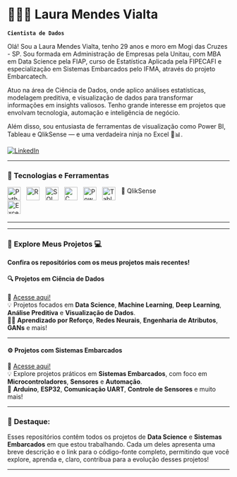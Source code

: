 # 👩🏻‍💻 Laura Mendes Vialta

**`Cientista de Dados`**

Olá! Sou a Laura Mendes Vialta, tenho 29 anos e moro em Mogi das Cruzes - SP. Sou formada em Administração de Empresas pela Unitau, com MBA em Data Science pela FIAP, curso de Estatística Aplicada pela FIPECAFI e especialização em Sistemas Embarcados pelo IFMA, através do projeto Embarcatech.

Atuo na área de Ciência de Dados, onde aplico análises estatísticas, modelagem preditiva, e visualização de dados para transformar informações em insights valiosos. Tenho grande interesse em projetos que envolvam tecnologia, automação e inteligência de negócio.

Além disso, sou entusiasta de ferramentas de visualização como Power BI, Tableau e QlikSense — e uma verdadeira ninja no Excel 💪📊.

<p align="left">
    <a href="https://www.linkedin.com/in/laura-mendes-vialta/">
        <img 
            alt="LinkedIn" 
            title="Conecte-se comigo no LinkedIn" 
            src="https://img.shields.io/badge/LinkedIn-Laura%20Mendes%20Vialta-blue?style=for-the-badge&logo=linkedin&logoColor=white"
        />
    </a>
</p>

---

### 🧠 Tecnologias e Ferramentas

<img 
    align="left" 
    alt="Python"
    title="Python" 
    width="30px" 
    style="padding-right: 10px;" 
    src="https://cdn.jsdelivr.net/gh/devicons/devicon@latest/icons/python/python-original.svg" 
/>
<img 
    align="left" 
    alt="R" 
    title="R" 
    width="30px" 
    style="padding-right: 10px;" 
    src="https://cdn.jsdelivr.net/gh/devicons/devicon@latest/icons/r/r-original.svg" 
/>
<img 
    align="left" 
    alt="SQL"
    title="SQL" 
    width="30px" 
    style="padding-right: 10px;" 
    src="https://cdn.jsdelivr.net/gh/devicons/devicon@latest/icons/mysql/mysql-original.svg" 
/>
<img 
    align="left" 
    alt="C"
    title="Linguagem C" 
    width="30px" 
    style="padding-right: 10px;" 
    src="https://cdn.jsdelivr.net/gh/devicons/devicon@latest/icons/c/c-original.svg" 
/>
<img 
    align="left" 
    alt="Power BI"
    title="Power BI"
    width="30px"
    style="padding-right: 10px;"
    src="https://img.icons8.com/color/48/000000/power-bi.png"
/>
<img 
    align="left" 
    alt="Tableau"
    title="Tableau"
    width="30px"
    style="padding-right: 10px;"
    src="https://img.icons8.com/color/48/000000/tableau-software.png"
/>
🧩 QlikSense

<img 
    align="left" 
    alt="Excel"
    title="Excel Ninja ⚔️"
    width="30px"
    style="padding-right: 10px;"
    src="https://img.icons8.com/color/48/000000/ms-excel.png"
/>

<br/>
<br/>

---

---

### 🚀 **Explore Meus Projetos** 💻

**Confira os repositórios com os meus projetos mais recentes!**

#### 🔍 **Projetos em Ciência de Dados**  
🔗 [Acesse aqui!](https://github.com/Laura-vialta/projetos-data-science-laura)  
💡 Projetos focados em **Data Science**, **Machine Learning**, **Deep Learning**, **Análise Preditiva** e **Visualização de Dados**.  
👨‍💻 **Aprendizado por Reforço**, **Redes Neurais**, **Engenharia de Atributos**, **GANs** e mais!

---

#### ⚙️ **Projetos com Sistemas Embarcados**  
🔗 [Acesse aqui!](https://github.com/Laura-vialta/sistemas-embaracados-laura)  
💡 Explore projetos práticos em **Sistemas Embarcados**, com foco em **Microcontroladores**, **Sensores** e **Automação**.  
🔧 **Arduino**, **ESP32**, **Comunicação UART**, **Controle de Sensores** e muito mais!

---

### 📌 **Destaque:**
Esses repositórios contêm todos os projetos de **Data Science** e **Sistemas Embarcados** em que estou trabalhando. Cada um deles apresenta uma breve descrição e o link para o código-fonte completo, permitindo que você explore, aprenda e, claro, contribua para a evolução desses projetos!

---

